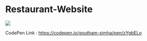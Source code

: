 # Restaurant-Website

![](https://i.postimg.cc/mrDV7rfk/Screenshot-80.png)

CodePen Link : https://codepen.io/goutham-simha/pen/zYgbELo
